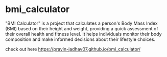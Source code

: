 # bmi_calculator
"BMI Calculator" is a project that calculates a person's Body Mass Index (BMI) based on their height and weight, providing a quick assessment of their overall health and fitness level. It helps individuals monitor their body composition and make informed decisions about their lifestyle choices.

check out here https://pravin-jadhav07.github.io/bmi_calculator/
